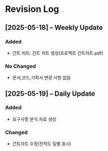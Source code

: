 # Revision Log

## [2025-05-18] – Weekly Update

### Added
  - 간트 차트: 간트 차트 생성(프로젝트 간트차트.pdf)

### No Changed
  - 문서,코드,기획서 변경 사항 없음


## [2025-05-19] – Daily Update

### Added
  - 요구사항 분석 자료 생성

### Changed
  - 간트차트 수정(진척도 일별 표시)
  
